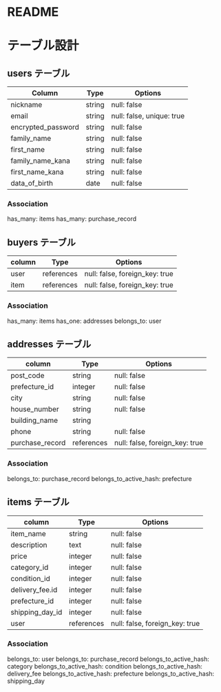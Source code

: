 # README

# テーブル設計

## users テーブル

| Column           | Type    | Options                   |
| ---------------- | ------- | ------------------------- |
| nickname         | string  | null: false               |
| email            | string  | null: false, unique: true |
| encrypted_password | string  | null: false               |
| family_name      | string  | null: false               |
| first_name       | string  | null: false               |
| family_name_kana | string  | null: false               |
| first_name_kana  | string  | null: false               |
| data_of_birth    | date    | null: false               |

### Association
has_many: items
has_many: purchase_record

## buyers テーブル

| column           | Type      | Options           |
| ---------------- | --------- | ----------------- |
| user             | references | null: false, foreign_key: true |
| item             | references | null: false, foreign_key: true |

### Association
has_many: items
has_one: addresses
belongs_to: user



## addresses テーブル

| column           | Type    | Options           |
| ---------------- | ------- | ----------------- |
| post_code        | string  | null: false       |
| prefecture_id    | integer | null: false       |
| city             | string  | null: false       |
| house_number     | string  | null: false       |
| building_name    | string  |                   |
| phone            | string  | null: false       |
| purchase_record  | references | null: false, foreign_key: true |

### Association
belongs_to: purchase_record
belongs_to_active_hash: prefecture


## items テーブル

| column           | Type    | Options           |
| ---------------- | ------- | ----------------- |
| item_name        | string  | null: false       |
| description      | text    | null: false       |
| price            | integer | null: false       |
| category_id      | integer | null: false       |
| condition_id     | integer | null: false       |
| delivery_fee.id  | integer | null: false       |
| prefecture_id    | integer | null: false       |
| shipping_day_id  | integer | null: false       |
| user             | references | null: false, foreign_key: true |

### Association
belongs_to: user
belongs_to: purchase_record
belongs_to_active_hash: category
belongs_to_active_hash: condition
belongs_to_active_hash: delivery_fee
belongs_to_active_hash: prefecture
belongs_to_active_hash: shipping_day